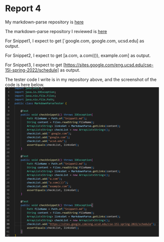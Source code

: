 # Report 4

My markdown-parse repository is [here](https://github.com/Solitar7/markdown-parser)

The markdown-parse repository I reviewed is [here](https://github.com/ednavho/ednafiles)

For Snippet1, I expect to get [`google.com, google.com, ucsd.edu] as output.

For Snippet2, I expect to get [a.com, a.com(()), example.com] as output.

For Snippet3, I expect to get [https://sites.google.com/eng.ucsd.edu/cse-15l-spring-2022/schedule] as output.

The tester code I write is in my repository above, and the screenshot of the code is here below.
![MarkdownParseTester](MarkdownParseTester.png)
